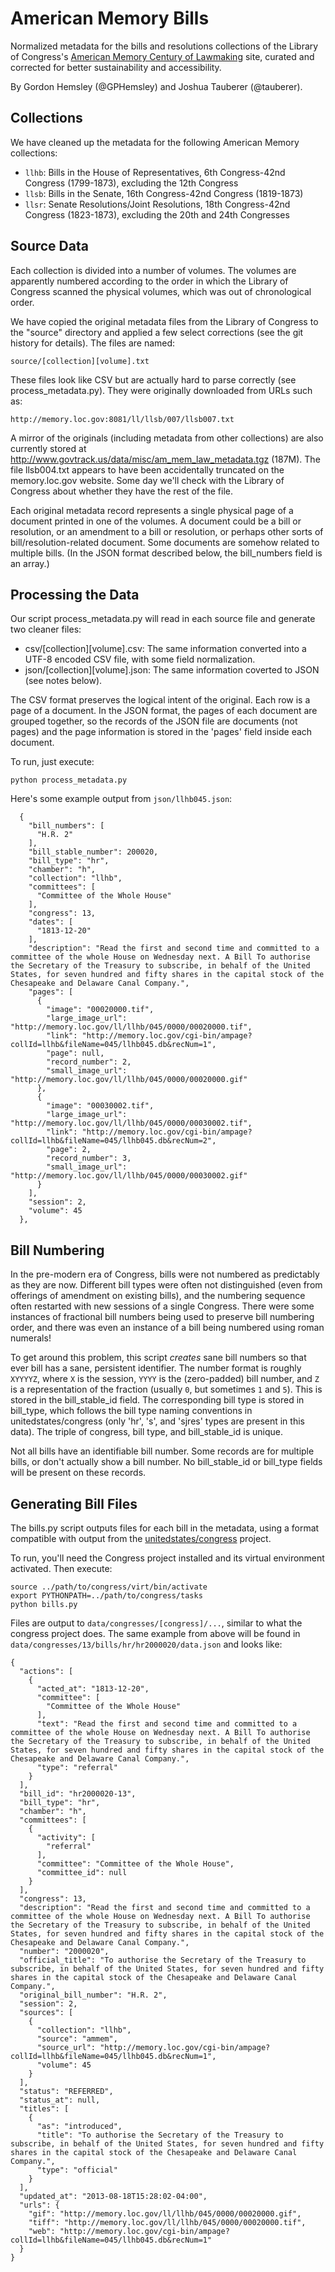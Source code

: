 American Memory Bills
=====================

Normalized metadata for the bills and resolutions collections of the Library of Congress's [American Memory Century of Lawmaking](http://memory.loc.gov/ammem/amlaw/lawhome.html) site, curated and corrected for better sustainability and accessibility.

By Gordon Hemsley (@GPHemsley) and Joshua Tauberer (@tauberer).

Collections
-----------

We have cleaned up the metadata for the following American Memory collections:

* `llhb`: Bills in the House of Representatives, 6th Congress-42nd Congress (1799-1873), excluding the 12th Congress
* `llsb`: Bills in the Senate, 16th Congress-42nd Congress (1819-1873)
* `llsr`: Senate Resolutions/Joint Resolutions, 18th Congress-42nd Congress (1823-1873), excluding the 20th and 24th Congresses

Source Data
-----------

Each collection is divided into a number of volumes. The volumes are apparently numbered according to the order
in which the Library of Congress scanned the physical volumes, which was out of chronological order.

We have copied the original metadata files from the Library of Congress to the "source" directory and applied a few select corrections (see the git history for details). The files are named:

	source/[collection][volume].txt

These files look like CSV but are actually hard to parse correctly (see process_metadata.py). They were originally downloaded from URLs such as:

	http://memory.loc.gov:8081/ll/llsb/007/llsb007.txt

A mirror of the originals (including metadata from other collections) are also currently stored at http://www.govtrack.us/data/misc/am_mem_law_metadata.tgz (187M). The file llsb004.txt appears to have been accidentally truncated on the memory.loc.gov website. Some day we'll check with the Library of Congress about whether they have the rest of the file.

Each original metadata record represents a single physical page of a document printed in one of the volumes. A document could be a bill or resolution, or an amendment to a bill or resolution, or perhaps other
sorts of bill/resolution-related document. Some documents are somehow related to multiple bills.
(In the JSON format described below, the bill_numbers field is an array.)

Processing the Data
-------------------

Our script process_metadata.py will read in each source file and generate two cleaner files:

* csv/[collection][volume].csv: The same information converted into a UTF-8 encoded CSV file, with some field normalization.
* json/[collection][volume].json: The same information coverted to JSON (see notes below).

The CSV format preserves the logical intent of the original. Each row is a page of a document. In the JSON format, the pages of each document are grouped together, so the records of the JSON file are documents (not pages) and the page information is stored in the 'pages' field inside each document.

To run, just execute:

	python process_metadata.py
	
Here's some example output from `json/llhb045.json`:

	  {
		"bill_numbers": [
		  "H.R. 2"
		],
		"bill_stable_number": 200020,
		"bill_type": "hr",
		"chamber": "h",
		"collection": "llhb",
		"committees": [
		  "Committee of the Whole House"
		],
		"congress": 13,
		"dates": [
		  "1813-12-20"
		],
		"description": "Read the first and second time and committed to a committee of the whole House on Wednesday next. A Bill To authorise the Secretary of the Treasury to subscribe, in behalf of the United States, for seven hundred and fifty shares in the capital stock of the Chesapeake and Delaware Canal Company.",
		"pages": [
		  {
			"image": "00020000.tif",
			"large_image_url": "http://memory.loc.gov/ll/llhb/045/0000/00020000.tif",
			"link": "http://memory.loc.gov/cgi-bin/ampage?collId=llhb&fileName=045/llhb045.db&recNum=1",
			"page": null,
			"record_number": 2,
			"small_image_url": "http://memory.loc.gov/ll/llhb/045/0000/00020000.gif"
		  },
		  {
			"image": "00030002.tif",
			"large_image_url": "http://memory.loc.gov/ll/llhb/045/0000/00030002.tif",
			"link": "http://memory.loc.gov/cgi-bin/ampage?collId=llhb&fileName=045/llhb045.db&recNum=2",
			"page": 2,
			"record_number": 3,
			"small_image_url": "http://memory.loc.gov/ll/llhb/045/0000/00030002.gif"
		  }
		],
		"session": 2,
		"volume": 45
	  },
	  
Bill Numbering
--------------
	
In the pre-modern era of Congress, bills were not numbered as predictably as they are now. Different bill types were often not distinguished (even from offerings of amendment on existing bills), and the numbering sequence often restarted with new sessions of a single Congress. There were some instances of fractional bill numbers being used to preserve bill numbering order, and there was even an instance of a bill being numbered using roman numerals!

To get around this problem, this script *creates* sane bill numbers so that ever bill has a sane, persistent identifier. The number format is roughly `XYYYYZ`, where `X` is the session, `YYYY` is the (zero-padded) bill number, and `Z` is a representation of the fraction (usually `0`, but sometimes `1` and `5`). This is stored in the bill_stable_id field. The corresponding bill type is stored in bill_type, which follows the bill type naming conventions in unitedstates/congress (only 'hr', 's', and 'sjres' types are present in this data). The triple of congress, bill type, and bill_stable_id is unique.

Not all bills have an identifiable bill number. Some records are for multiple bills, or don't actually show a bill number. No bill_stable_id or bill_type fields will be present on these records.


Generating Bill Files
---------------------

The bills.py script outputs files for each bill in the metadata, using a format compatible with output from the [unitedstates/congress](https://github.com/unitedstates/congress) project.

To run, you'll need the Congress project installed and its virtual environment activated. Then execute:

	source ../path/to/congress/virt/bin/activate
	export PYTHONPATH=../path/to/congress/tasks
	python bills.py

Files are output to `data/congresses/[congress]/...`, similar to what the congress project does. The same example from above will be found in `data/congresses/13/bills/hr/hr2000020/data.json` and looks like:

	{
	  "actions": [
		{
		  "acted_at": "1813-12-20",
		  "committee": [
			"Committee of the Whole House"
		  ],
		  "text": "Read the first and second time and committed to a committee of the whole House on Wednesday next. A Bill To authorise the Secretary of the Treasury to subscribe, in behalf of the United States, for seven hundred and fifty shares in the capital stock of the Chesapeake and Delaware Canal Company.",
		  "type": "referral"
		}
	  ],
	  "bill_id": "hr2000020-13",
	  "bill_type": "hr",
	  "chamber": "h",
	  "committees": [
		{
		  "activity": [
			"referral"
		  ],
		  "committee": "Committee of the Whole House",
		  "committee_id": null
		}
	  ],
	  "congress": 13,
	  "description": "Read the first and second time and committed to a committee of the whole House on Wednesday next. A Bill To authorise the Secretary of the Treasury to subscribe, in behalf of the United States, for seven hundred and fifty shares in the capital stock of the Chesapeake and Delaware Canal Company.",
	  "number": "2000020",
	  "official_title": "To authorise the Secretary of the Treasury to subscribe, in behalf of the United States, for seven hundred and fifty shares in the capital stock of the Chesapeake and Delaware Canal Company.",
	  "original_bill_number": "H.R. 2",
	  "session": 2,
	  "sources": [
		{
		  "collection": "llhb",
		  "source": "ammem",
		  "source_url": "http://memory.loc.gov/cgi-bin/ampage?collId=llhb&fileName=045/llhb045.db&recNum=1",
		  "volume": 45
		}
	  ],
	  "status": "REFERRED",
	  "status_at": null,
	  "titles": [
		{
		  "as": "introduced",
		  "title": "To authorise the Secretary of the Treasury to subscribe, in behalf of the United States, for seven hundred and fifty shares in the capital stock of the Chesapeake and Delaware Canal Company.",
		  "type": "official"
		}
	  ],
	  "updated_at": "2013-08-18T15:28:02-04:00",
	  "urls": {
		"gif": "http://memory.loc.gov/ll/llhb/045/0000/00020000.gif",
		"tiff": "http://memory.loc.gov/ll/llhb/045/0000/00020000.tif",
		"web": "http://memory.loc.gov/cgi-bin/ampage?collId=llhb&fileName=045/llhb045.db&recNum=1"
	  }
	}


